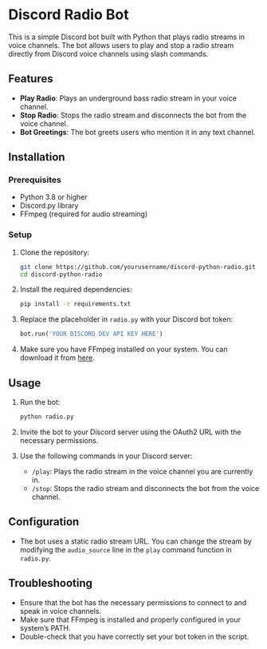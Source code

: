 # Discord Radio Bot

This is a simple Discord bot built with Python that plays radio streams in voice channels. The bot allows users to play and stop a radio stream directly from Discord voice channels using slash commands.

## Features

- **Play Radio**: Plays an underground bass radio stream in your voice channel.
- **Stop Radio**: Stops the radio stream and disconnects the bot from the voice channel.
- **Bot Greetings**: The bot greets users who mention it in any text channel.

## Installation

### Prerequisites

- Python 3.8 or higher
- Discord.py library
- FFmpeg (required for audio streaming)

### Setup

1. Clone the repository:

   ```bash
   git clone https://github.com/yourusername/discord-python-radio.git
   cd discord-python-radio
   ```

2. Install the required dependencies:

   ```bash
   pip install -r requirements.txt
   ```

3. Replace the placeholder in `radio.py` with your Discord bot token:

   ```python
   bot.run('YOUR DISCORD DEV API KEY HERE')
   ```

4. Make sure you have FFmpeg installed on your system. You can download it from [here](https://ffmpeg.org/download.html).

## Usage

1. Run the bot:

   ```bash
   python radio.py
   ```

2. Invite the bot to your Discord server using the OAuth2 URL with the necessary permissions.

3. Use the following commands in your Discord server:

   - `/play`: Plays the radio stream in the voice channel you are currently in.
   - `/stop`: Stops the radio stream and disconnects the bot from the voice channel.

## Configuration

- The bot uses a static radio stream URL. You can change the stream by modifying the `audio_source` line in the `play` command function in `radio.py`.

## Troubleshooting

- Ensure that the bot has the necessary permissions to connect to and speak in voice channels.
- Make sure that FFmpeg is installed and properly configured in your system’s PATH.
- Double-check that you have correctly set your bot token in the script.
